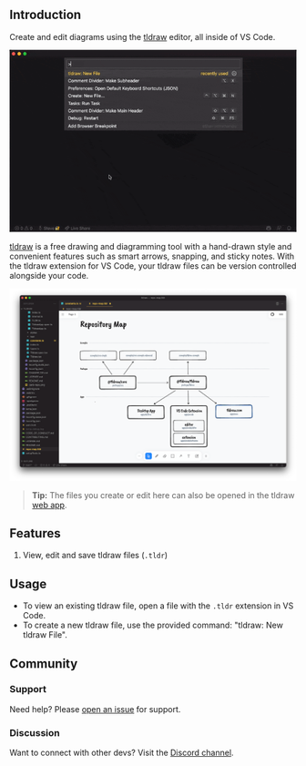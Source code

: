 ## Introduction

Create and edit diagrams using the [tldraw](https://tldraw.com/) editor, all inside of VS Code.

![A recording of tldraw in VS Code](./assets/recording.gif)

[tldraw](https://tldraw.com) is a free drawing and diagramming tool with a hand-drawn style and convenient features such as smart arrows, snapping, and sticky notes. With the tldraw extension for VS Code, your tldraw files can be version controlled alongside your code.

![A screenshot of tldraw in VS Code](./assets/screenshot.png)

> **Tip:** The files you create or edit here can also be opened in the tldraw [web app](https://tldraw.com).

## Features

1. View, edit and save tldraw files (`.tldr`)

## Usage

- To view an existing tldraw file, open a file with the `.tldr` extension in VS Code.
- To create a new tldraw file, use the provided command: "tldraw: New tldraw File".

## Community

### Support

Need help? Please [open an issue](https://github.com/tldraw/tldraw/issues/new/choose) for support.

### Discussion

Want to connect with other devs? Visit the [Discord channel](https://discord.gg/SBBEVCA4PG).
